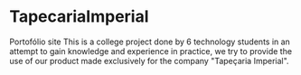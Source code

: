 # TapecariaImperial
Portofólio site
This is a college project done by 6 technology students in an attempt to gain knowledge and experience in practice, we try to provide the use of our product made exclusively for the company "Tapeçaria Imperial".
